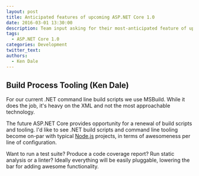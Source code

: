 ```yaml
---
layout: post
title: Anticipated features of upcoming ASP.NET Core 1.0
date: 2016-03-01 13:30:00
description: Team input asking for their most-anticipated feature of upcoming ASP.NET Core 1.0
tags:
  - ASP.NET Core 1.0
categories: Development
twitter_text:
authors:
  - Ken Dale
---
```


## Build Process Tooling (Ken Dale)

For our current .NET command line build scripts we use MSBuild. While it does the job, it's heavy on the XML and not the most approachable technology.

The future ASP.NET Core provides opportunity for a renewal of build scripts and tooling. I'd like to see .NET build scripts and command line tooling become on-par with typical [Node.js](https://nodejs.org/en/) projects, in terms of awesomeness per line of configuration.

Want to run a test suite? Produce a code coverage report? Run static analysis or a linter? Ideally everything will be easily pluggable, lowering the bar for adding awesome functionality.
